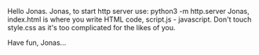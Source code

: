Hello Jonas.
Jonas, to start http server use: python3 -m http.server
Jonas, index.html is where you write HTML code, script.js - javascript. Don't touch style.css as it's too complicated for the likes of you.

Have fun, Jonas...